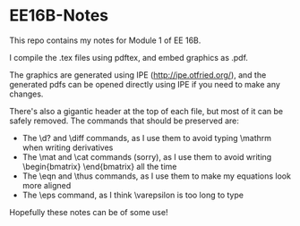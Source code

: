 # EE16B-Notes

This repo contains my notes for Module 1 of EE 16B.

I compile the .tex files using pdftex, and embed graphics as .pdf.

The graphics are generated using IPE (http://ipe.otfried.org/), and the generated pdfs can be opened directly using IPE if you need to make any changes.

There's also a gigantic header at the top of each file, but most of it can be safely removed. The commands that should be preserved are:
 - The \d? and \diff commands, as I use them to avoid typing \mathrm when writing derivatives
 - The \mat and \cat commands (sorry), as I use them to avoid writing \begin{bmatrix} \end{bmatrix} all the time
 - The \eqn and \thus commands, as I use them to make my equations look more aligned
 - The \eps command, as I think \varepsilon is too long to type
 
 Hopefully these notes can be of some use!
